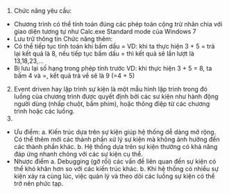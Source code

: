 1.	Chức năng yêu cầu: 
-	Chương trình có thể tính toán đúng các phép toán cộng trừ nhân chia với giao diện tương tự như Calc.exe Standard mode của Windows 7
-	Lưu trữ thông tin
Chức năng thêm:
-	Có thể tiếp tục tính toán khi bấm dấu =
VD: khi ta thực hiện 3 + 5 = trả lại kết quả là 8, nếu tiếp tục bấm dấu = thì kết quả sẽ lần lượt là 13,18,23,…
-	Bị lưu lại số hạng trong phép tính trước
VD: khi thực hiện 3 + 5 = 8, ta bấm 4 và =, kết quả trả về sẽ là 9 (=4 + 5)
2.	Event driven hay lập trình sự kiện là một mẫu hình lập trình trong đó luồng của chương trình được quyết định bởi các sư kiện như hành động người dùng (nhấp chuột, bấm phím), hoặc thông điệp từ các chương trình hoặc các luồng.
3.	
-	Ưu điểm:
a.	Kiến trúc dựa trên sự kiện giúp hệ thống dễ dàng mở rộng. Có thể thêm mới các thành phần xử lý sự kiện mà không ảnh hưởng đến các thành phần khác.
b.	Hệ thống dựa trên sự kiện thường có khả năng đáp ứng nhanh chóng với các sự kiện cụ thể.
-	Nhược điểm
a.	Debugging (gỡ rối) các vấn đề liên quan đến sự kiện có thể khó khăn hơn so với các kiến trúc khác.
b.	Khi hệ thống có nhiều sự kiện xảy ra cùng lúc, việc quản lý và theo dõi các luồng sự kiện có thể trở nên phức tạp.

